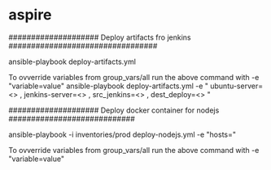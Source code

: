 # aspire


#################### Deploy artifacts fro jenkins #################################

ansible-playbook deploy-artifacts.yml 

To ovverride variables from group_vars/all run the above command with -e "variable=value"
ansible-playbook deploy-artifacts.yml -e " ubuntu-server=<> , jenkins-server=<> , src_jenkins=<> , dest_deploy=<> "






#################### Deploy docker container for nodejs ############################

ansible-playbook -i inventories/prod deploy-nodejs.yml -e "hosts=<ubuntu-server>" 

To ovverride variables from group_vars/all run the above command with -e "variable=value"
